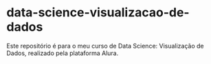# data-science-visualizacao-de-dados
Este repositório é para o meu curso de Data Science: Visualização de Dados, realizado pela plataforma Alura.
